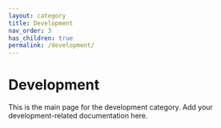 ```yaml
---
layout: category
title: Development
nav_order: 3
has_children: true
permalink: /development/
---
```


# Development

This is the main page for the development category. Add your development-related documentation here.

